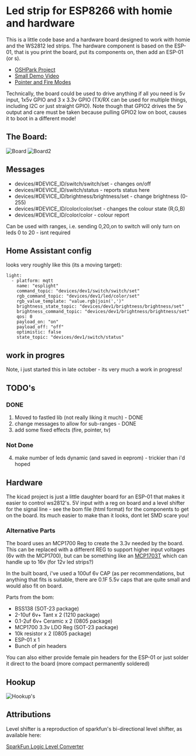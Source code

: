 # Led strip for ESP8266 with homie and hardware

This is a little code base and a hardware board designed to work with homie
and the WS2812 led strips. The hardware component is based on the ESP-01, that
is you print the board, put its components on, then add an ESP-01 (or s).

* [OSHPark Project](https://oshpark.com/shared_projects/sWWzDNyt)
* [Small Demo Video](https://www.youtube.com/watch?v=C1is4zkPhkE)
* [Pointer and Fire Modes](https://www.youtube.com/watch?v=obZJblPsRek)

Technically, the board could be used to drive anything if all you need is 5v
input, 1x5v GPIO and 3 x 3.3v GPIO (TX/RX can be used for multiple things, 
including I2C or just straight GPIO). Note though that GPIO2 drives the 5v
output and care must be taken because pulling GPIO2 low on boot, causes it to
boot in a different mode!

## The Board:
![Board](https://raw.githubusercontent.com/takigama/HomeAutomationExperiments/master/LedStrip/images/esp-01-ledstripcontroller-02.jpg)
![Board2](https://raw.githubusercontent.com/takigama/HomeAutomationExperiments/master/LedStrip/images/esp-01-ledstripcontroller-04.jpg)

## Messages
- devices/#DEVICE_ID/switch/switch/set - changes on/off
- devices/#DEVICE_ID/switch/status - reports status here
- devices/#DEVICE_ID/brightness/brightness/set - change brightness (0-255)
- devices/#DEVICE_ID/color/color/set - changes the colour state (R,G,B)
- devices/#DEVICE_ID/color/color - colour report

Can be used with ranges, i.e. sending 0,20,on to switch will only turn on
leds 0 to 20 - isnt required

## Home Assistant config
looks very roughly like this (its a moving target):
```
light:
  - platform: mqtt
    name: "esplight"
    command_topic: "devices/dev1/switch/switch/set"
    rgb_command_topic: "devices/dev1/led/color/set"
    rgb_value_template: "value.rgb|join(',')"
    brightness_state_topic: "devices/dev1/brightness/brightness/set"
    brightness_command_topic: "devices/dev1/brightness/brightness/set"
    qos: 0
    payload_on: "on"
    payload_off: "off"
    optimistic: false
    state_topic: "devices/dev1/switch/status"

```


## work in progres
Note, i just started this in late october - its very much a work in progress!

## TODO's

### DONE
1. Moved to fastled lib (not really liking it much) - DONE
2. change messages to allow for sub-ranges - DONE
3. add some fixed effects (fire, pointer, tv)

### Not Done
4. make number of leds dynamic (and saved in eeprom) - trickier than i'd hoped





## Hardware
The kicad project is just a little daughter board for an ESP-01 that makes
it easier to control ws2812's. 5V input with a reg on board and a level
shifter for the signal line - see the bom file (html format) for the components
to get on the board. Its much easier to make than it looks, dont let SMD
scare you!

### Alternative Parts

The board uses an MCP1700 Reg to create the 3.3v needed by the board. This can
be replaced with a different REG to support higher input voltages (6v with the
MCP1700), but can be something like an [MCP1703T](http://www.farnell.com/datasheets/1268705.pdf?_ga=1.231719964.246887079.1486429056)
which can handle up to 16v (for 12v led strips?)

In the built board, i've used a 100uf 6v CAP (as per recommendations, but anything
that fits is suitable, there are 0.1F 5.5v caps that are quite small and would also
fit on board.

Parts from the bom:
* BSS138 (SOT-23 package)
* 2-10uf 6v+ Tant x 2 (1210 package)
* 0.1-2uf 6v+ Ceramic x 2 (0805 package)
* MCP1700 3.3v LDO Reg (SOT-23 package)
* 10k resistor x 2 (0805 package)
* ESP-01 x 1
* Bunch of pin headers

You can also either provide female pin headers for the ESP-01 or
just solder it direct to the board (more compact permanently soldered)


## Hookup

![Hookup's](https://raw.githubusercontent.com/takigama/HomeAutomationExperiments/master/LedStrip/images/board.png)

## Attributions
Level shifter is a reproduction of sparkfun's bi-directional level shifter, as
available here:

[SparkFun Logic Level Converter](https://www.sparkfun.com/products/12009)
